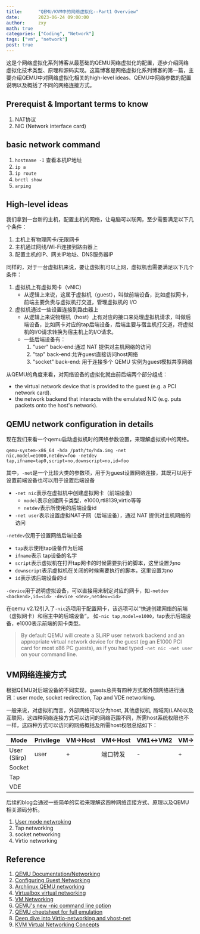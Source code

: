 ```yaml
---
title:      "QEMU/KVM中的网络虚拟化--Part1 Overview"
date:       2023-06-24 09:00:00
author:     zxy
math: true
categories: ["Coding", "Network"]
tags: ["vm", "network"]
post: true
---
```

这是个网络虚拟化系列博客从最基础的QEMU网络虚拟化的配置，逐步介绍网络虚拟化技术类型、原理和源码实现。这篇博客是网络虚拟化系列博客的第一篇，主要介绍QEMU中对网络虚拟化相关的high-level ideas、QEMU中网络参数的配置说明以及概括了不同的网络连接方式。

## Prerequist & Important terms to know

1. NAT协议
2. NIC (Network interface card)

## basic network command

1. `hostname -I` 查看本机IP地址
2. `ip a`
3. `ip route`
4. `brctl show`
5. `arping`

## High-level ideas

我们拿到一台新的主机，配置主机的网络，让电脑可以联网，至少需要满足以下几个条件：

1. 主机上有物理网卡/无限网卡
2. 主机通过网线/Wi-Fi连接到路由器上
3. 配置主机的IP、网关IP地址、DNS服务器IP

同样的，对于一台虚拟机来说，要让虚拟机可以上网，虚拟机也需要满足以下几个条件：

1. 虚拟机上有虚拟网卡（vNIC）
    - 从逻辑上来说，这属于虚拟机（guest），叫做前端设备，比如虚拟网卡，前端主要负责与虚拟机打交道，管理虚拟机的 I/O
2. 虚拟机通过一些设置连接到路由器上
    - 从逻辑上来说物理机（host）上有对应的接口来处理虚拟机请求，叫做后端设备，比如网卡对应的tap后端设备，后端主要与宿主机打交道，将虚拟机的I/O请求转换为宿主机上的I/O请求。
    - 一些后端设备有：
        1. "user" back-end:通过 NAT 提供对主机网络的访问
        2. "tap" back-end:允许guest直接访问host网络
        3. "socket" back-end: 用于连接多个 QEMU 实例为guest模拟共享网络

从QEMU的角度来看，对网络设备的虚拟化就由前后端两个部分组成：

- the virtual network device that is provided to the guest (e.g. a PCI network card).
- the network backend that interacts with the emulated NIC (e.g. puts packets onto the host's network).

## QEMU network configuration in details
现在我们来看一个qemu启动虚拟机时的网络参数设置，来理解虚拟机中的网络。

```shell
qemu-system-x86_64 -hda /path/to/hda.img -net nic,model=e1000,netdev=foo -netdev tap,ifname=tap0,script=no,downscript=no,id=foo
```

其中，`-net`是一个比较大类的参数项，用于为guest设置网络连接，其既可以用于设置前端设备也可以用于设置后端设备

- `-net nic`表示在虚拟机中创建虚拟网卡（前端设备）
    - `model`表示创建网卡类型，e1000,rtl8139,virtio等等
    - `netdev`表示所使用的后端设备id
- `-net user`表示设置虚拟NAT子网（后端设备），通过 NAT 提供对主机网络的访问

`-netdev`仅用于设置网络后端设备

- `tap`表示使用tap设备作为后端
- `ifname`表示 tap设备的名字
- `script`表示虚拟机在打开tap网卡的时候需要执行的脚本，这里设置为no
- `downscript`表示虚拟机在关闭的时候需要执行的脚本，这里设置为no
- `id`表示该后端设备的id

`-device`用于说明虚拟设备，可以直接用来制定对应的网卡，如`-netdev <backend>,id=<id> -device <dev>,netdev=<id>`

在qemu v2.12引入了`-nic`选项用于配置网卡，该选项可以“快速创建网络的前端（虚拟网卡）和宿主中的后端设备”。
如`-nic tap,model=e1000`，tap表示后端设备，e1000表示前端的网卡类型。

> By default QEMU will create a SLiRP user network backend and an appropriate virtual network device for the guest (eg an E1000 PCI card for most x86 PC guests), as if you had typed `-net nic -net user` on your command line.

## VM网络连接方式
根据QEMU对后端设备的不同实现，guests总共有四种方式和外部网络进行通讯：user mode, socket redirection, Tap and VDE networking.

一般来说，对虚拟机而言，外部网络可以分为host, 其他虚拟机, 局域网(LAN)以及互联网，这四种网络连接方式可以访问的网络范围不同，所需host系统权限也不一样，这四种方式可以访问的网络概括及所需host权限总结如下：

| Mode         | Privilege | VM→Host | **VM←Host** | **VM1↔VM2** | **VM→Net/LAN** | **VM←Net/LAN** |
| ------------ | --------- | ------- | ----------- | ----------- | -------------- | -------------- |
| User (Slirp) | user      | +       | 端口转发    | -           | +              | 端口转发       |
| Socket       |           |         |             |             |                |                |
| Tap          |           |         |             |             |                |                |
| VDE          |           |         |             |             |                |                |

后续的blog会通过一些简单的实验来理解这四种网络连接方式、原理以及QEMU相关源码分析。

1. [User mode netwroking](https://zxxyy.github.io/posts/qemu-network-slirp/)
2. Tap networking
3. socket networking
4. Virtio networking



## Reference
1. [QEMU Documentation/Networking](https://wiki.qemu.org/Documentation/Networking#Network_Basics)
2. [Configuring Guest Networking](https://www.linux-kvm.org/page/Networking)
3. [Archlinux QEMU networking](https://wiki.archlinux.org/title/QEMU#Networking)
4. [Virtualbox virtual networking](https://www.virtualbox.org/manual/ch06.html)
5. [VM Networking](https://joshrosso.com/docs/2020/2020-11-13-vm-networks/)
6. [QEMU's new -nic command line option](https://www.qemu.org/2018/05/31/nic-parameter/)
7. [QEMU cheetsheet for full emulation](https://wangziqi2013.github.io/article/2022/03/09/qemu-cheat-sheet.html)
8. [Deep dive into Virtio-networking and vhost-net](https://www.redhat.com/en/blog/deep-dive-virtio-networking-and-vhost-net)
9. [KVM Virtual Networking Concepts](https://kb.novaordis.com/index.php/KVM_Virtual_Networking_Concepts)